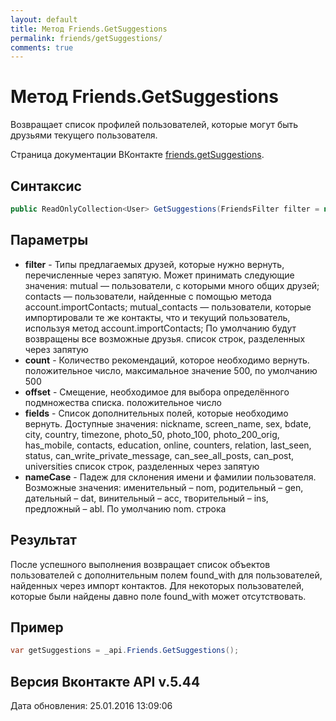 ```yaml
---
layout: default
title: Метод Friends.GetSuggestions
permalink: friends/getSuggestions/
comments: true
---
```

# Метод Friends.GetSuggestions
Возвращает список профилей пользователей, которые могут быть друзьями текущего пользователя.

Страница документации ВКонтакте [friends.getSuggestions](https://vk.com/dev/friends.getSuggestions).

## Синтаксис
``` csharp
public ReadOnlyCollection<User> GetSuggestions(FriendsFilter filter = null, long? count = null, long? offset = null, UsersFields fields = null, NameCase nameCase = null)
```

## Параметры
+ **filter** - Типы предлагаемых друзей, которые нужно вернуть, перечисленные через запятую. 
Может принимать следующие значения: 
mutual — пользователи, с которыми много общих друзей; 
contacts — пользователи, найденные с помощью метода account.importContacts; 
mutual_contacts — пользователи, которые импортировали те же контакты, что и текущий пользователь, используя метод account.importContacts;
По умолчанию будут возвращены все возможные друзья. список строк, разделенных через запятую
+ **count** - Количество рекомендаций, которое необходимо вернуть. положительное число, максимальное значение 500, по умолчанию 500
+ **offset** - Смещение, необходимое для выбора определённого подмножества списка. положительное число
+ **fields** - Список дополнительных полей, которые необходимо вернуть. 
Доступные значения: nickname, screen_name, sex, bdate, city, country, timezone, photo_50, photo_100, photo_200_orig, has_mobile, contacts, education, online, counters, relation, last_seen, status, can_write_private_message, can_see_all_posts, can_post, universities список строк, разделенных через запятую
+ **nameCase** - Падеж для склонения имени и фамилии пользователя. Возможные значения: именительный – nom, родительный – gen, дательный – dat, винительный – acc, творительный – ins, предложный – abl. По умолчанию nom. строка

## Результат
После успешного выполнения возвращает список объектов пользователей с дополнительным полем found_with для пользователей, найденных через импорт контактов. Для некоторых пользователей, которые были найдены давно поле found_with может отсутствовать.

## Пример
``` csharp
var getSuggestions = _api.Friends.GetSuggestions();
```

## Версия Вконтакте API v.5.44
Дата обновления: 25.01.2016 13:09:06
